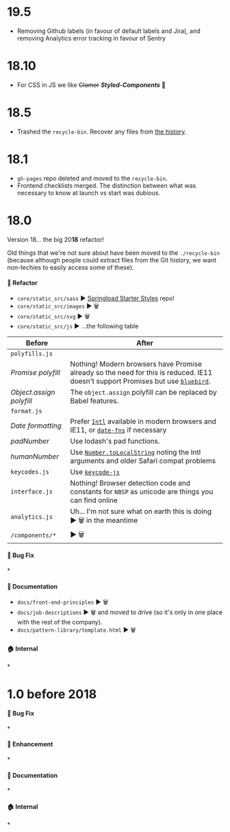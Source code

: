 # 19.5

* Removing Github labels (in favour of default labels and Jira), and removing Analytics error tracking in favour of Sentry

# 18.10

* For CSS in JS we like ~~Glamor~~ **_Styled-Components_** :nail_care:

# 18.5

* Trashed the `recycle-bin`. Recover any files from [the history](https://github.com/springload/frontend-starter-kit/tree/c35abe435eb4905565e79a8bbc5cc257b2e5a77c).

# 18.1

* `gh-pages` repo deleted and moved to the `recycle-bin`.
* Frontend checklists merged. The distinction between what was necessary to know at launch vs start was dubious.

# 18.0

Version 18... the big 20**18** refactor!

Old things that we're not sure about have been moved to the `./recycle-bin` (because although people could extract files from the Git history, we want non-techies to easily access some of these).

#### :nail_care: Refactor

* `core/static_src/sass` :arrow_forward: [Springload Starter Styles](https://github.com/springload/frontend-starter-styles) repo!
* `core/static_src/images` :arrow_forward: :wastebasket:
* `core/static_src/svg` :arrow_forward: :wastebasket:
* `core/static_src/js` :arrow_forward: ...the following table

| Before                   | After                                                                                                                                                                                                            |
| ------------------------ | ---------------------------------------------------------------------------------------------------------------------------------------------------------------------------------------------------------------- |
| `polyfills.js`           |                                                                                                                                                                                                                  |
| _Promise polyfill_       | Nothing! Modern browsers have Promise already so the need for this is reduced. IE11 doesn't support Promises but use [`bluebird`](https://www.npmjs.com/package/bluebird).                                       |
| _Object.assign polyfill_ | The `object.assign` polyfill can be replaced by Babel features.                                                                                                                                                  |
| `format.js`              |                                                                                                                                                                                                                  |
| _Date formatting_        | Prefer [`Intl`](https://developer.mozilla.org/en-US/docs/Web/JavaScript/Reference/Global_Objects/Intl) available in modern browsers and IE11, or [`date-fns`](https://github.com/date-fns/date-fns) if necessary |
| _padNumber_              | Use lodash's pad functions.                                                                                                                                                                                      |
| _humanNumber_            | Use [`Number.toLocalString`](https://developer.mozilla.org/en-US/docs/Web/JavaScript/Reference/Global_Objects/Number/toLocaleString) noting the Intl arguments and older Safari compat problems                  |
| `keycodes.js`            | Use [`keycode-js`](https://www.npmjs.com/package/keycode-js)                                                                                                                                                     |
| `interface.js`           | Nothing! Browser detection code and constants for `NBSP` as unicode are things you can find online                                                                                                               |
| `analytics.js`           | Uh... I'm not sure what on earth this is doing :arrow_forward: :wastebasket: in the meantime                                                                                                                     |
| `/components/*`          | :arrow_forward: :wastebasket:                                                                                                                                                                                    |

#### :bug: Bug Fix

\*

#### :memo: Documentation

* `docs/front-end-principles` :arrow_forward: :wastebasket:
* `docs/job-descriptions` :arrow_forward: :wastebasket: and moved to drive (so it's only in one place with the rest of the company).
* `docs/pattern-library/template.html` :arrow_forward: :wastebasket:

#### :house: Internal

\*

# 1.0 before 2018

#### :bug: Bug Fix

\*

#### :nail_care: Enhancement

\*

#### :memo: Documentation

\*

#### :house: Internal

\*
